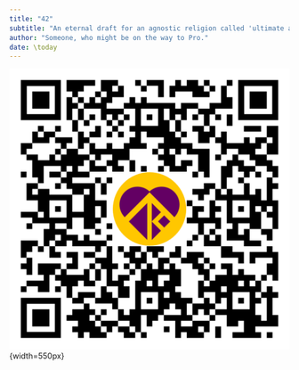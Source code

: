 ```yaml
---
title: "42"
subtitle: "An eternal draft for an agnostic religion called 'ultimate art', which might be an effort to reverse engineer world peace through the cultivation of a consensus on the definition of love without resorting to metaphysics."
author: "Someone, who might be on the way to Pro."
date: \today
---  
```

![](../resources/qr_code_latest_releases.png){width=550px}   
